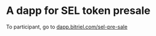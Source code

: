 # A dapp for SEL token presale 

To participant, go to [dapp.bitriel.com/sel-pre-sale](https://dapp.bitriel.com/sel-pre-sale)
